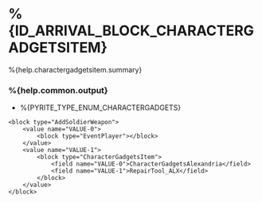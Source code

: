 # %{ID_ARRIVAL_BLOCK_CHARACTERGADGETSITEM}

%{help.charactergadgetsitem.summary}

### %{help.common.output}

-   %{PYRITE_TYPE_ENUM_CHARACTERGADGETS}

```
<block type="AddSoldierWeapon">
    <value name="VALUE-0">
        <block type="EventPlayer"></block>
    </value>
    <value name="VALUE-1">
        <block type="CharacterGadgetsItem">
            <field name="VALUE-0">CharacterGadgetsAlexandria</field>
            <field name="VALUE-1">RepairTool_ALX</field>
        </block>
    </value>
</block>
```
